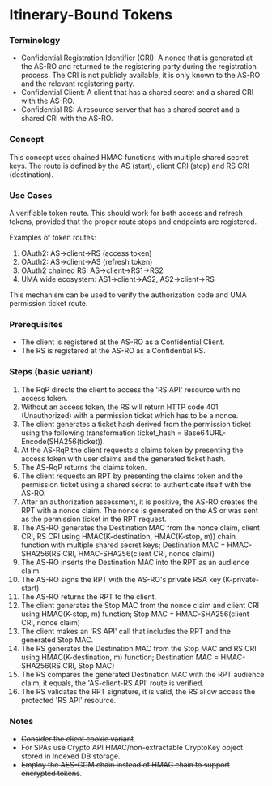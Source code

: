 # Itinerary-Bound Tokens

### Terminology

* Confidential Registration Identifier (CRI): A nonce that is generated at the AS-RO and returned to the registering party during the registration process. The CRI is not publicly available, it is only known to the AS-RO and the relevant registering party.
* Confidential Client: A client that has a shared secret and a shared CRI with the AS-RO.
* Confidential RS: A resource server that has a shared secret and a shared CRI with the AS-RO.

### Concept

This concept uses chained HMAC functions with multiple shared secret keys. The route is defined by the AS (start), client CRI (stop) and RS CRI (destination).

### Use Cases

A verifiable token route. This should work for both access and refresh tokens, provided that the proper route stops and endpoints are registered. 

Examples of token routes:

1. OAuth2: AS->client->RS (access token)
2. OAuth2: AS->client->AS (refresh token)
3. OAuth2 chained RS: AS->client->RS1->RS2
4. UMA wide ecosystem: AS1->client->AS2, AS2->client->RS

This mechanism can be used to verify the authorization code and UMA permission ticket route.

### Prerequisites

* The client is registered at the AS-RO as a Confidential Client.
* The RS is registered at the AS-RO as a Confidential RS.

### Steps (basic variant)

1. The RqP directs the client to access the 'RS API' resource with no access token.
2. Without an access token, the RS will return HTTP code 401 (Unauthorized) with a permission ticket which has to be a nonce.
3. The client generates a ticket hash derived from the permission ticket using the following transformation ticket_hash = Base64URL-Encode(SHA256(ticket)).
4. At the AS-RqP the client requests a claims token by presenting the access token with user claims and the generated ticket hash.
5. The AS-RqP returns the claims token.
6. The client requests an RPT by presenting the claims token and the permission ticket using a shared secret to authenticate itself with the AS-RO.
7. After an authorization assessment, it is positive, the AS-RO creates the RPT with a nonce claim. The nonce is generated on the AS or was sent as the permission ticket in the RPT request.
8. The AS-RO generates the Destination MAC from the nonce claim, client CRI, RS CRI using HMAC(K-destination, HMAC(K-stop, m)) chain function with multiple shared secret keys; Destination MAC = HMAC-SHA256(RS CRI, HMAC-SHA256(client CRI, nonce claim))
9. The AS-RO inserts the Destination MAC into the RPT as an audience claim.
10. The AS-RO signs the RPT with the AS-RO's private RSA key (K-private-start).
11. The AS-RO returns the RPT to the client.
12. The client generates the Stop MAC from the nonce claim and client CRI using HMAC(K-stop, m) function; Stop MAC = HMAC-SHA256(client CRI, nonce claim)
13. The client makes an 'RS API' call that includes the RPT and the generated Stop MAC.
14. The RS generates the Destination MAC from the Stop MAC and RS CRI using HMAC(K-destination, m) function; Destination MAC = HMAC-SHA256(RS CRI, Stop MAC)
15. The RS compares the generated Destination MAC with the RPT audience claim, it equals, the 'AS-client-RS API' route is verified.
16. The RS validates the RPT signature, it is valid, the RS allow access the protected 'RS API' resource.

### Notes

* ~~Consider the client cookie variant~~.
* For SPAs use Crypto API HMAC/non-extractable CryptoKey object stored in Indexed DB storage.
* ~~Employ the AES-GCM chain instead of HMAC chain to support encrypted tokens~~.